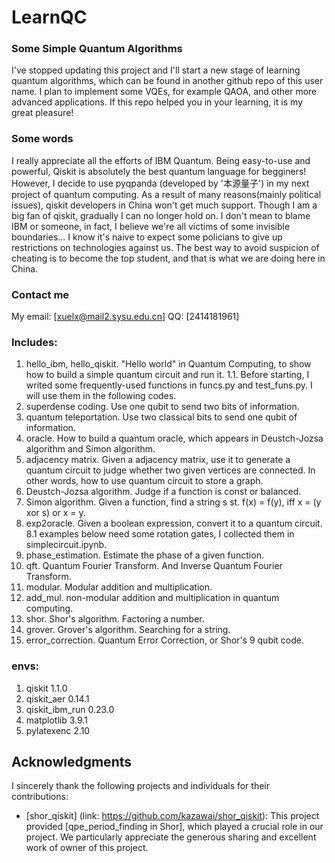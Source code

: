 # LearnQC
 ### Some Simple Quantum Algorithms 
 I've stopped updating this project and I'll start a new stage of learning quantum algorithms, which can be found in another github repo of this user name. I plan to implement some VQEs, for example QAOA, and other more advanced applications. If this repo helped you in your learning, it is my great pleasure! 

 ### Some words
 I really appreciate all the efforts of IBM Quantum. Being easy-to-use and powerful, Qiskit is absolutely the best quantum language for begginers! However, I decide to use pyqpanda (developed by '本源量子') in my next project of quantum computing. As a result of many reasons(mainly political issues), qiskit developers in China won't get much support. Though I am a big fan of qiskit, gradually I can no longer hold on. I don't mean to blame IBM or someone, in fact, I believe we're all victims of some invisible boundaries... I know it's naive to expect some policians to give up restrictions on technologies against us. The best way to avoid suspicion of cheating is to become the top student, and that is what we are doing here in China. 

 ### Contact me
 My email:  [xuelx@mail2.sysu.edu.cn] 
 QQ:  [2414181961]

 ### Includes:

 1. hello_ibm, hello_qiskit. "Hello world" in Quantum Computing, to show how to build a simple quantum circuit and run it.
 1.1. Before starting, I writed some frequently-used functions in funcs.py and test_funs.py. I will use them in the following codes.
 2. superdense coding. Use one qubit to send two bits of information.
 3. quantum teleportation. Use two classical bits to send one qubit of information.
 4. oracle. How to build a quantum oracle, which appears in Deustch-Jozsa algorithm and Simon algorithm.
 5. adjacency matrix. Given a adjacency matrix, use it to generate a quantum circuit to judge whether two given vertices are connected. In other words, how to use quantum circuit to store a graph.
 6. Deustch-Jozsa algorithm. Judge if a function is const or balanced.
 7. Simon algorithm. Given a function, find a string s st. f(x) = f(y), iff x = (y xor s) or x = y.
 8. exp2oracle. Given a boolean expression, convert it to a quantum circuit.
 8.1 examples below need some rotation gates, I collected them in simplecircuit.ipynb.
 9. phase_estimation. Estimate the phase of a given function.
 10. qft. Quantum Fourier Transform. And Inverse Quantum Fourier Transform.
 11. modular. Modular addition and multiplication. 
 11. add_mul. non-modular addition and multiplication in quantum computing. 
 12. shor. Shor's algorithm. Factoring a number. 
 13. grover. Grover's algorithm. Searching for a string. 
 14. error_correction. Quantum Error Correction, or Shor's 9 qubit code.
 

### envs:
1. qiskit  1.1.0
2. qiskit_aer  0.14.1
3. qiskit_ibm_run  0.23.0
4. matplotlib  3.9.1
5. pylatexenc  2.10

## Acknowledgments  
  
I sincerely thank the following projects and individuals for their contributions:  
  
- [shor_qiskit] (link: https://github.com/kazawai/shor_qiskit): This project provided [qpe_period_finding in Shor], which played a crucial role in our project. We particularly appreciate the generous sharing and excellent work of owner of this project.  
  